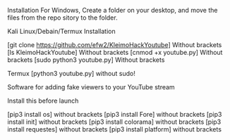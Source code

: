 Installation For Windows, 
Create a folder on your desktop, and move the files from the repo sitory to the folder.


Kali Linux/Debain/Termux Installation

[git clone https://github.com/efw2/KleimoHackYoutube] Without brackets
[ls KleimoHackYoutube] Without brackets
[cnmod +x youtube.py] Without brackets
[sudo python3 youtube.py] Without brackets

Termux 
[python3 youtube.py] without sudo!



Software for adding fake viewers to your YouTube stream


Install this before launch

[pip3 install os] without brackets
[pip3 install Fore] without brackets
[pip3 install init] without brackets
[pip3 install colorama] without brackets
[pip3 install requestes] without brackets
[pip3 install platform] without brackets

